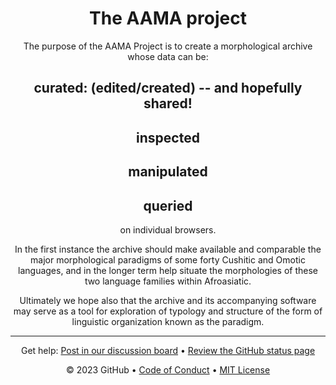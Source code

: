 <header>

<!--
  <<< Author notes: Course header >>>
  Include a 1280×640 image, course title in sentence case, and a concise description in emphasis.
  In your repository settings: enable template repository, add your 1280×640 social image, auto delete head branches.
  Add your open source license, GitHub uses MIT license.
-->
# The AAMA project

The purpose of the AAMA Project is to create a morphological archive whose data can be:

## curated: (edited/created) -- and hopefully shared!
## inspected
## manipulated
## queried
on individual browsers.

In the first instance the archive should make available and comparable the major morphological paradigms of some forty Cushitic and Omotic languages, and in the longer term help situate the morphologies of these two language families within Afroasiatic. 

Ultimately we hope also that the archive and its accompanying software may serve as a tool for exploration of typology and structure of the form of linguistic organization known as the paradigm. 

<footer>

<!--
  <<< Author notes: Footer >>>
  Add a link to get support, GitHub status page, code of conduct, license link.
-->

---

Get help: [Post in our discussion board](https://github.com/orgs/skills/discussions/categories/introduction-to-github) &bull; [Review the GitHub status page](https://www.githubstatus.com/)

&copy; 2023 GitHub &bull; [Code of Conduct](https://www.contributor-covenant.org/version/2/1/code_of_conduct/code_of_conduct.md) &bull; [MIT License](https://gh.io/mit)

</footer>
